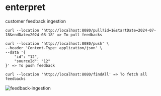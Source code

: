 # enterpret
customer feedback ingestion
```
curl --location 'http://localhost:8080/pull?id=1&startDate=2024-07-18&endDate=2024-08-18' => To pull feedbacks

curl --location 'http://localhost:8080/push' \
--header 'Content-Type: application/json' \
--data '{
    "id": "12",
    "sourceId": "12"
}' => To push feedback

curl --location 'http://localhost:8080/findAll' => To fetch all feedbacks

```



![feedback-ingestion](https://github.com/user-attachments/assets/b49366ff-c7a4-45dc-8dda-49238447cfd5)

